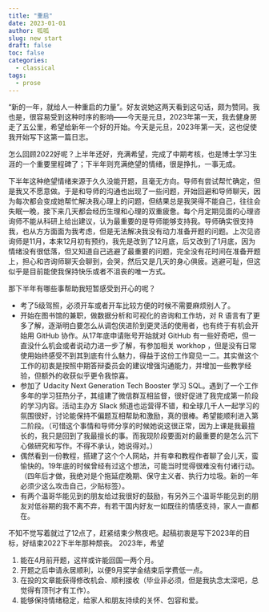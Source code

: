 ```yaml
---
title: "重启"
date: 2023-01-01
author: 呱呱
slug: new start
draft: false
toc: false
categories:
  - classical
tags:
  - prose
---
```


“新的一年，就给人一种重启的力量”。好友说她这两天看到这句话，颇为赞同。我也是，很容易受到这种时序的影响——今天是元旦，2023年第一天，我去健身房走了五公里，希望给新年一个好的开始。今天是元旦，2023年第一天，这也促使我开始写下这第一篇日志。

怎么回顾2022好呢？上半年还好，充满希望，完成了中期考核，也是博士学习生涯的一个重要里程碑了；下半年则充满绝望的情绪，很是挣扎，一事无成。

下半年这种绝望情绪来源于久久没能开题，且毫无方向。导师有尝试帮忙确定，但是我又不愿意做。于是和导师的沟通也出现了一些问题，开始回避和导师聊天，因为每次都会变成她帮忙解决我心理上的问题，但结果总是我哭得不能自己，往往会失眠一晚，接下来几天都会经历生理和心理的双重疲惫。每个月定期见面的心理咨询师不能从科研上给出建议，认为最重要的是导师能够支持我。导师确实很支持我，也从方方面面为我考虑，但是无法解决我没有动力准备开题的问题。上次见咨询师是11月，本来12月初有预约，我先是改到了12月底，后又改到了1月底，因为情绪没有很低落，但又知道自己逃避了最重要的问题，完全没有花时间在准备开题上，担心和咨询师聊天会聊到，会哭，然后又是几天的身心俱疲。逃避可耻，但这似乎是目前能使我保持快乐或者不沮丧的唯一方式。

那下半年有哪些事帮助我短暂感受到开心的呢？
* 考了5级驾照，必须开车或者开车比较方便的时候不需要麻烦别人了。
* 开始在图书馆的兼职，做数据分析和可视化的咨询和工作坊，对 R 语言有了更多了解，逐渐明白要怎么从调包侠进阶到更灵活的使用者，也有终于有机会开始用 GitHub 协作。从17年底申请账号开始就对 GitHub 有一些好奇吧，但一直没什么机会或者说动力进一步了解，有参加相关 workhop ，但是没有日常使用始终感受不到其到底有什么魅力，得益于这份工作窥见一二。其实做这个工作的初衷是按照中期答辩委员会的建议增强沟通能力，并增加一些教学经验，但额外的收获似乎更令我惊喜。
* 参加了 Udacity Next Generation Tech Booster 学习 SQL。遇到了一个工作多年的学习狂热分子，其组建了微信群互相监督，很好促进了我完成第一阶段的学习内容。活动主办方 Slack 频道也运营得不错，和全球几千人一起学习的氛围很好，讨论能保持不偏题互相帮助和激励，真的很棒。希望能顺利进入第二阶段。（可惜这个事情和导师分享的时候她说这很正常，因为上课是我最擅长的，我只是回到了我最擅长的事。而我现阶段要面对的最重要的是怎么沉下心做研究和写作。不得不承认，她说得对。）
* 偶然看到一份教程，搭建了这个个人网站，并有幸和教程作者聊了会儿天，蛮愉快的。19年底的时候曾经有过这个想法，可能当时觉得很难没有付诸行动。（四年后才做，我绝对是个拖延症晚期、保守主义者、执行力垃圾。新的一年必须少这么攻击自己，少贴标签）。
* 有两个温哥华能见到的朋友给过我很好的鼓励，有另外三个温哥华能见到的朋友对低谷期的我不离不弃，有若干国内好友一如既往的情感支持，家人一直都在。

不知不觉写着就过了12点了，赶紧结束少熬夜吧。起稿初衷是写下2023年的目标，好结束2022下半年那种颓丧。
2023年，希望
1. 能在4月前开题，这样或许能回国一两个月。
2. 开题之后申请永居顺利，以便9月奖学金结束后学费低一点。
3. 在投的文章能获得修改机会、顺利接收（毕业非必须，但是我执念太深吧，总觉得有顶刊才有工作）。
4. 能够保持情绪稳定，给家人和朋友持续的关怀、包容和爱。
